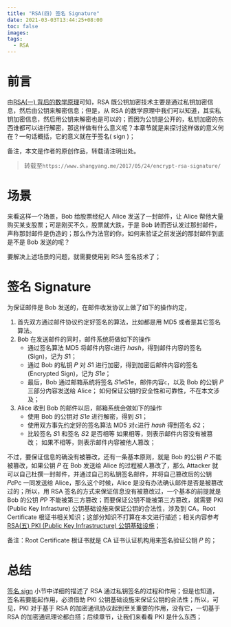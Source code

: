 ```yaml
---
title: "RSA(四) 签名 Signature"
date: 2021-03-03T13:44:25+08:00
toc: false
images:
tags: 
  - RSA
---
```


# 前言

由[RSA(一) 背后的数学原理](https://www.shangyang.me/2017/05/19/encrypt-rsa-math/)可知，RSA 既公钥加密技术主要是通过私钥加密信息，然后由公钥来解密信息；但是，从 RSA 的数学原理中我们可以知道，其实私钥加密信息，然后用公钥来解密也是可以的；而因为公钥是公开的，私钥加密的东西谁都可以进行解密，那这样做有什么意义呢？本章节就是来探讨这样做的意义何在？一句话概括，它的意义就在于签名( sign )；

备注，本文是作者的原创作品，转载请注明出处。

> 转载至`https://www.shangyang.me/2017/05/24/encrypt-rsa-signature/`

# 场景

来看这样一个场景，Bob 给股票经纪人 Alice 发送了一封邮件，让 Alice 帮他大量购买某支股票；可是刚买不久，股票就大跌，于是 Bob 转而否认发过那封邮件，声称那封邮件是伪造的；那么作为法官的你，如何来验证之前发送的那封邮件到底是不是 Bob 发送的呢？

要解决上述场景的问题，就需要使用到 RSA 签名技术了；

# 签名 Signature

为保证邮件是 Bob 发送的，在邮件收发协议上做了如下的操作约定，

1. 首先双方通过邮件协议约定好签名的算法，比如都是用 MD5 或者是其它签名算法。
2. Bob 在发送邮件的同时，邮件系统将做如下的操作
   * 通过签名算法 MD5 将邮件内容`c`进行 *hash*，得到邮件内容的签名(Sign)，记为 𝑆1；
   * 通过 Bob 的私钥 𝑃 对 𝑆1 进行加密，得到加密后邮件内容的签名(Encrypted Sign)，记为 𝑆1𝑒；
   * 最后，Bob 通过邮箱系统将签名 𝑆1𝑒S1e，邮件内容`c`，以及 Bob 的公钥 𝑃 三部分内容发送给 Alice；
     如何保证公钥的安全性和可靠性，不在本文涉及；
3. Alice 收到 Bob 的邮件以后，邮箱系统会做如下的操作
   * 使用 Bob 的公钥对 𝑆1𝑒 进行解密，得到 𝑆1；
   * 使用双方事先约定好的签名算法 MD5 对`c`进行 *hash* 得到签名 𝑆2；
   * 比较签名 𝑆1 和签名 𝑆2 是否相等
     如果相等，则表示邮件内容没有被篡改；
     如果不相等，则表示邮件内容被他人篡改；

不过，要保证信息的确没有被篡改，还有一条基本原则，就是 Bob 的公钥 𝑃 不能被篡改，如果公钥 𝑃 在 Bob 发送给 Alice 的过程被人篡改了，那么 Attacker 就可以自己杜撰一封邮件，并通过自己的私钥签名邮件，并将自己篡改后的公钥 𝑃𝑐Pc 一同发送给 Alice，那么这个时候，Alice 是没有办法确认邮件是否是被篡改过的；所以，用 RSA 签名的方式来保证信息没有被篡改过，一个基本的前提就是 Bob 的公钥 𝑃P 不能被第三方篡改；而要保证公钥不能被第三方篡改，就需要 PKI (Public Key Infrasture) 公钥基础设施来保证公钥的合法性，涉及到 CA，Root Certificate 根证书相关知识；这部分知识不打算在本文进行描述；相关内容参考 [RSA(五) PKI (Public Key Infrastructure) 公钥基础设施](https://www.shangyang.me/2017/05/25/encrypt-rsa-pki/)；

备注：Root Certificate 根证书就是 CA 证书认证机构用来签名验证公钥 𝑃 的；

# 总结

[签名 sign](https://www.shangyang.me/2017/05/24/encrypt-rsa-signature/#签名-sign) 小节中详细的描述了 RSA 通过私钥签名的过程和作用；但是也知道，签名若要能起作用，必须借助 PKI 公钥基础设施来保证公钥的合法性；所以，可见，PKI 对于基于 RSA 的加密通讯协议起到至关重要的作用，没有它，一切基于 RSA 的加密通讯理论都白搭；后续章节，让我们来看看 PKI 是什么东西；